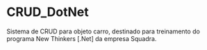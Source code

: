 # CRUD_DotNet
Sistema de CRUD para objeto carro, destinado para treinamento do programa New Thinkers [.Net] da empresa Squadra. 
